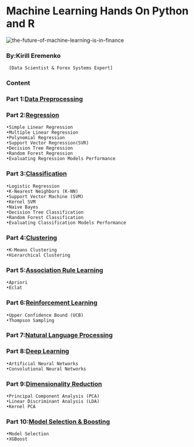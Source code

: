 # Machine Learning Hands On Python and R 

![the-future-of-machine-learning-is-in-finance](https://user-images.githubusercontent.com/29937202/42225404-25ff61e8-7efa-11e8-849e-046c410c801b.jpg)

### By:Kirill Eremenko
``` [Data Scientist & Forex Systems Expert]```
 
### Content
 
### Part 1:[Data Preprocessing](https://github.com/HarshGoel31/ML-with-Hands-on-Python-and-R/tree/master/Part%201%20-%20Data%20Preprocessing/Section%202%20--------------------%20Part%201%20-%20Data%20Preprocessing%20--------------------)
 
### Part 2:[Regression](https://github.com/HarshGoel31/ML-with-Hands-on-Python-and-R/tree/master/Part%202%20-%20Regression) 
```
•Simple Linear Regression
•Multiple Linear Regression
•Polynomial Regression
•Support Vector Regression(SVR)
•Decision Tree Regression
•Random Forest Regression
•Evaluating Regression Models Performance
```
### Part 3:[Classification](https://github.com/HarshGoel31/ML-with-Hands-on-Python-and-R/tree/master/Part%203%20-%20Classification)
```
•Logistic Regression
•K-Nearest Neighbors (K-NN)
•Support Vector Machine (SVM)
•Kernel SVM
•Naive Bayes
•Decision Tree Classification
•Random Forest Classification
•Evaluating Classification Models Performance
```
### Part 4:[Clustering](https://github.com/HarshGoel31/ML-with-Hands-on-Python-and-R/tree/master/Part%204%20-%20Clustering)
```
•K-Means Clustering
•Hierarchical Clustering
```
### Part 5:[Association Rule Learning](https://github.com/HarshGoel31/ML-with-Hands-on-Python-and-R/tree/master/Part%205%20-%20Association%20Rule%20Learning)
```
•Apriori
•Eclat
```
### Part 6:[Reinforcement Learning](https://github.com/HarshGoel31/ML-with-Hands-on-Python-and-R/tree/master/Part%206%20-%20Reinforcement%20Learning)
```
•Upper Confidence Bound (UCB)
•Thompson Sampling
```
### Part 7:[Natural Language Processing](https://github.com/HarshGoel31/ML-with-Hands-on-Python-and-R/tree/master/Part%207%20-%20Natural%20Language%20Processing)

### Part 8:[Deep Learning](https://github.com/HarshGoel31/ML-with-Hands-on-Python-and-R/tree/master/Part%208%20-%20Deep%20Learning) 
```
•Artificial Neural Networks
•Convolutional Neural Networks
```
### Part 9:[Dimensionality Reduction](https://github.com/HarshGoel31/ML-with-Hands-on-Python-and-R/tree/master/Part%209%20-%20Dimensionality%20Reduction) 
```
•Principal Component Analysis (PCA)
•Linear Discriminant Analysis (LDA)
•Kernel PCA
```
### Part 10:[Model Selection & Boosting](https://github.com/HarshGoel31/ML-with-Hands-on-Python-and-R/tree/master/Part%2010%20-%20Model%20Selection%20_%20Boosting) 
```
•Model Selection
•XGBoost
```
